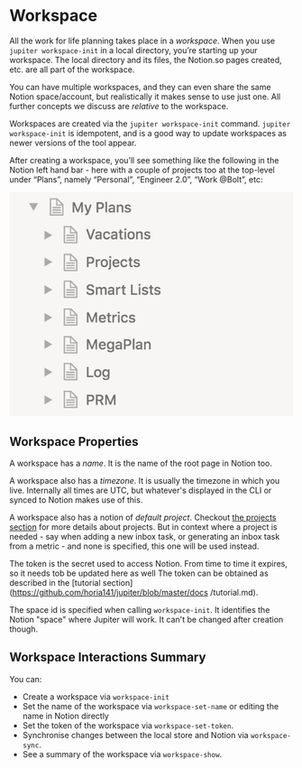 # Workspace

All the work for life planning takes place in a _workspace_. When you use
`jupiter workspace-init` in a local directory, you’re starting up your workspace. The local
directory and its files, the Notion.so pages created, etc. are all part of the
workspace.

You can have multiple workspaces, and they can even share the same Notion
space/account, but realistically it makes sense to use just one. All further
concepts we discuss are _relative_ to the workspace.

Workspaces are created via the `jupiter workspace-init` command. `jupiter workspace-init` is idempotent, and is a good
way to update workspaces as newer versions of the tool appear.

After creating a workspace, you’ll see something like the following in the Notion
left hand bar - here with a couple of projects too at the top-level under “Plans”,
namely “Personal”, “Engineer 2.0”, “Work @Bolt”, etc:

![Workspace image](../assets/concepts-workspace.png)

## Workspace Properties

A workspace has a _name_. It is the name of the root page in Notion too.

A workspace also has a _timezone_. It is usually the timezone in which you live. Internally
all times are UTC, but whatever's displayed in the CLI or synced to Notion makes use of this.

A workspace also has a notion of _default project_. Checkout [the projects section](./projects.md) for more details
about projects. But in context where a project is needed - say when adding a new inbox task, or generating an
inbox task from a metric - and none is specified, this one will be used instead.

The token is the secret used to access Notion. From time to time it expires, so it needs tob be updated here as well
The token can be obtained as described in the [tutorial section](https://github.com/horia141/jupiter/blob/master/docs
/tutorial.md).

The space id is specified when calling `workspace-init`. It identifies the Notion "space" where Jupiter will work. It
can't be changed after creation though.

## Workspace Interactions Summary

You can:

* Create a workspace via `workspace-init`
* Set the name of the workspace via `workspace-set-name` or editing the name in Notion directly
* Set the token of the workspace via `workspace-set-token`.
* Synchronise changes between the local store and Notion via `workspace-sync`.
* See a summary of the workspace via `workspace-show`.
